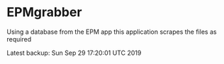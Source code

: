 # EPMgrabber
Using a database from the EPM app this application scrapes the files as required


Latest backup: Sun Sep 29 17:20:01 UTC 2019
